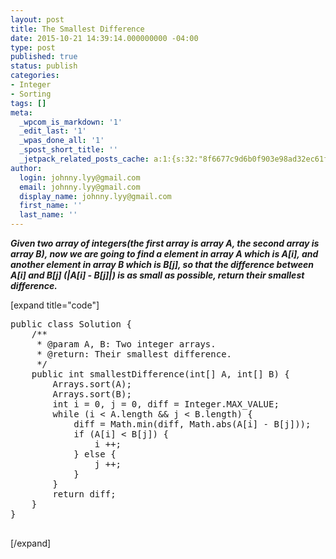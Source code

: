 ```yaml
---
layout: post
title: The Smallest Difference
date: 2015-10-21 14:39:14.000000000 -04:00
type: post
published: true
status: publish
categories:
- Integer
- Sorting
tags: []
meta:
  _wpcom_is_markdown: '1'
  _edit_last: '1'
  _wpas_done_all: '1'
  _spost_short_title: ''
  _jetpack_related_posts_cache: a:1:{s:32:"8f6677c9d6b0f903e98ad32ec61f8deb";a:2:{s:7:"expires";i:1465538479;s:7:"payload";a:3:{i:0;a:1:{s:2:"id";i:1038;}i:1;a:1:{s:2:"id";i:45;}i:2;a:1:{s:2:"id";i:1824;}}}}
author:
  login: johnny.lyy@gmail.com
  email: johnny.lyy@gmail.com
  display_name: johnny.lyy@gmail.com
  first_name: ''
  last_name: ''
---
```

<p><strong><em>Given two array of integers(the first array is array A, the second array is array B), now we are going to find a element in array A which is A[i], and another element in array B which is B[j], so that the difference between A[i] and B[j] (|A[i] - B[j]|) is as small as possible, return their smallest difference.</em></strong></p>
<p>[expand title="code"]</p>
<pre>
public class Solution {
    /**
     * @param A, B: Two integer arrays.
     * @return: Their smallest difference.
     */
    public int smallestDifference(int[] A, int[] B) {
        Arrays.sort(A);
        Arrays.sort(B);
        int i = 0, j = 0, diff = Integer.MAX_VALUE;
        while (i < A.length && j < B.length) {
            diff = Math.min(diff, Math.abs(A[i] - B[j]));
            if (A[i] < B[j]) {
                i ++;
            } else {
                j ++;
            }
        }
        return diff;
    }
}

</pre>
<p>[/expand]</p>
